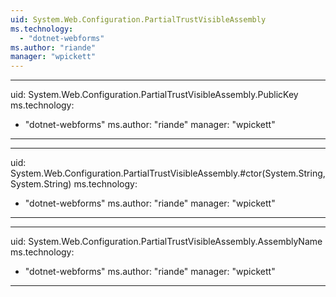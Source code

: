 ```yaml
---
uid: System.Web.Configuration.PartialTrustVisibleAssembly
ms.technology: 
  - "dotnet-webforms"
ms.author: "riande"
manager: "wpickett"
---
```


---
uid: System.Web.Configuration.PartialTrustVisibleAssembly.PublicKey
ms.technology: 
  - "dotnet-webforms"
ms.author: "riande"
manager: "wpickett"
---

---
uid: System.Web.Configuration.PartialTrustVisibleAssembly.#ctor(System.String,System.String)
ms.technology: 
  - "dotnet-webforms"
ms.author: "riande"
manager: "wpickett"
---

---
uid: System.Web.Configuration.PartialTrustVisibleAssembly.AssemblyName
ms.technology: 
  - "dotnet-webforms"
ms.author: "riande"
manager: "wpickett"
---

